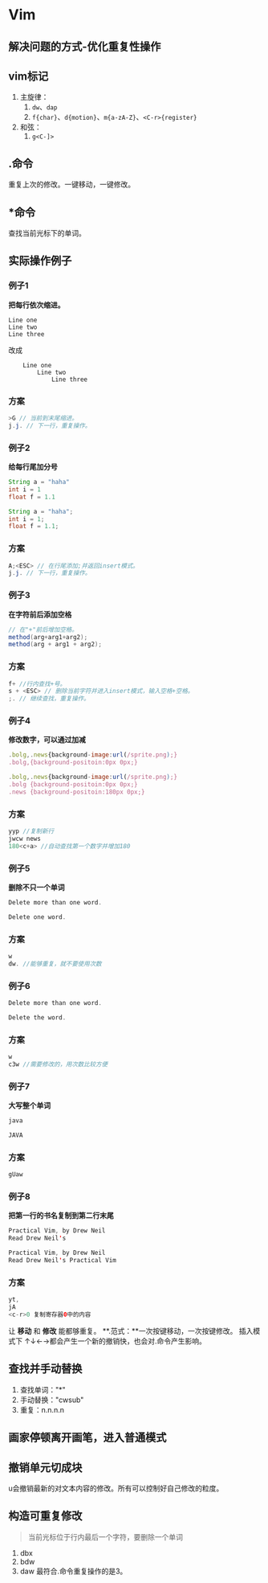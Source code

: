 # Vim

## 解决问题的方式-优化重复性操作
## vim标记
1. 主旋律：
    1. `dw`、`dap`
    2. `f{char}`、`d{motion}`、`m{a-zA-Z}`、`<C-r>{register}`
2. 和弦：
    1. `g<C-]>`

## .命令
重复上次的修改。一键移动，一键修改。  

## *命令
查找当前光标下的单词。

## 实际操作例子
### 例子1
**把每行依次缩进。**
```
Line one
Line two
Line three
```
改成
```
    Line one
        Line two
            Line three
```
### 方案
```java
>G // 当前到末尾缩进。  
j.j. // 下一行，重复操作。
```

### 例子2
**给每行尾加分号**
```java
String a = "haha"
int i = 1
float f = 1.1
```
```java
String a = "haha";
int i = 1;
float f = 1.1;
```
### 方案
```java
A;<ESC> // 在行尾添加;并返回insert模式。  
j.j. // 下一行，重复操作。
```

### 例子3
**在字符前后添加空格**
```java
// 在"+"前后增加空格。
method(arg+arg1+arg2);
method(arg + arg1 + arg2);
```
### 方案
```java
f+ //行内查找+号。  
s + <ESC> // 删除当前字符并进入insert模式，输入空格+空格。  
;. // 继续查找，重复操作。
```
### 例子4
**修改数字，可以通过加减**
```javascript
.bolg,.news{background-image:url(/sprite.png);}
.bolg,{background-positoin:0px 0px;}
```
```javascript
.bolg,.news{background-image:url(/sprite.png);}
.bolg {background-positoin:0px 0px;}
.news {background-positoin:180px 0px;}
```
### 方案
```java
yyp //复制新行
jwcw news 
180<c+a> //自动查找第一个数字并增加180
```
### 例子5
**删除不只一个单词**
```java
Delete more than one word.
```
```java
Delete one word.
```
### 方案
```java
w
dw. //能够重复，就不要使用次数
```
### 例子6
```java
Delete more than one word.
```
```java
Delete the word.
```
### 方案
```java
w
c3w //需要修改的，用次数比较方便
```
### 例子7
**大写整个单词**
```java
java
```
```java
JAVA
```
### 方案
```java
gUaw
```
### 例子8
**把第一行的书名复制到第二行末尾**
```java
Practical Vim, by Drew Neil 
Read Drew Neil's 
```
```java
Practical Vim, by Drew Neil 
Read Drew Neil's Practical Vim
```
### 方案
```java
yt,
jA
<c-r>0 复制寄存器0中的内容
```


让 **移动** 和 **修改** 能都够重复。
**.范式：**一次按键移动，一次按键修改。
插入模式下 ↑↓←→都会产生一个新的撤销快，也会对.命令产生影响。

## 查找并手动替换
1. 查找单词："*"
2. 手动替换："cwsub<ESC>"
3. 重复：n.n.n.n

## 画家停顿离开画笔，进入普通模式

## 撤销单元切成块
u会撤销最新的对文本内容的修改。所有可以控制好自己修改的粒度。

## 构造可重复修改
> 当前光标位于行内最后一个字符，要删除一个单词
1. dbx
2. bdw
3. daw
最符合.命令重复操作的是3。
